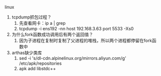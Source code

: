 linux

  1. tcpdump抓包过程？
     1. 先查看网卡：ip a | grep
     2. tcpdump -i ens192 -nn host 192.168.3.63 port 5533 -Xs0
  2. 为什么fork函数成功调用后有两个返回值？
     1. 因为子进程在复制时复制了父进程的堆栈，所以两个进程都停留在fork函数中
  3. arthas缺少类库
     1. sed -i 's/dl-cdn.alpinelinux.org/mirrors.aliyun.com/g' /etc/apk/repositories
     2. apk add libstdc++